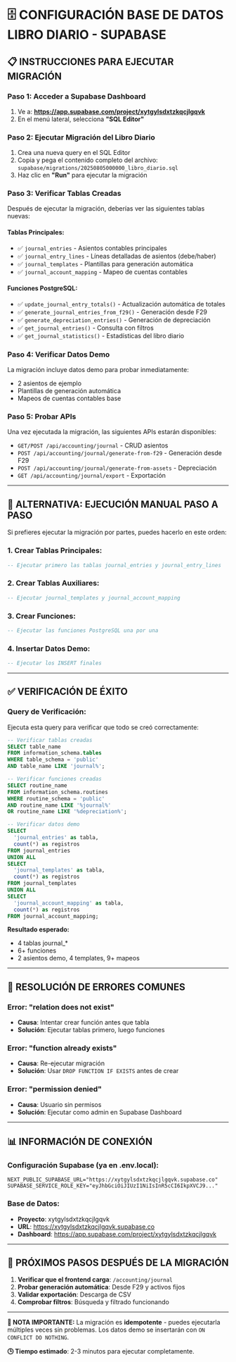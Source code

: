 # 🗄️ CONFIGURACIÓN BASE DE DATOS LIBRO DIARIO - SUPABASE

## 📋 INSTRUCCIONES PARA EJECUTAR MIGRACIÓN

### **Paso 1: Acceder a Supabase Dashboard**
1. Ve a: **https://app.supabase.com/project/xytgylsdxtzkqcjlgqvk**
2. En el menú lateral, selecciona **"SQL Editor"**

### **Paso 2: Ejecutar Migración del Libro Diario**
1. Crea una nueva query en el SQL Editor
2. Copia y pega el contenido completo del archivo: `supabase/migrations/20250805000000_libro_diario.sql`
3. Haz clic en **"Run"** para ejecutar la migración

### **Paso 3: Verificar Tablas Creadas**
Después de ejecutar la migración, deberías ver las siguientes tablas nuevas:

#### **Tablas Principales:**
- ✅ `journal_entries` - Asientos contables principales
- ✅ `journal_entry_lines` - Líneas detalladas de asientos (debe/haber)
- ✅ `journal_templates` - Plantillas para generación automática
- ✅ `journal_account_mapping` - Mapeo de cuentas contables

#### **Funciones PostgreSQL:**
- ✅ `update_journal_entry_totals()` - Actualización automática de totales
- ✅ `generate_journal_entries_from_f29()` - Generación desde F29
- ✅ `generate_depreciation_entries()` - Generación de depreciación
- ✅ `get_journal_entries()` - Consulta con filtros
- ✅ `get_journal_statistics()` - Estadísticas del libro diario

### **Paso 4: Verificar Datos Demo**
La migración incluye datos demo para probar inmediatamente:
- 2 asientos de ejemplo
- Plantillas de generación automática
- Mapeos de cuentas contables base

### **Paso 5: Probar APIs**
Una vez ejecutada la migración, las siguientes APIs estarán disponibles:
- `GET/POST /api/accounting/journal` - CRUD asientos
- `POST /api/accounting/journal/generate-from-f29` - Generación desde F29
- `POST /api/accounting/journal/generate-from-assets` - Depreciación
- `GET /api/accounting/journal/export` - Exportación

---

## 🔧 ALTERNATIVA: EJECUCIÓN MANUAL PASO A PASO

Si prefieres ejecutar la migración por partes, puedes hacerlo en este orden:

### **1. Crear Tablas Principales:**
```sql
-- Ejecutar primero las tablas journal_entries y journal_entry_lines
```

### **2. Crear Tablas Auxiliares:**
```sql
-- Ejecutar journal_templates y journal_account_mapping
```

### **3. Crear Funciones:**
```sql
-- Ejecutar las funciones PostgreSQL una por una
```

### **4. Insertar Datos Demo:**
```sql
-- Ejecutar los INSERT finales
```

---

## ✅ VERIFICACIÓN DE ÉXITO

### **Query de Verificación:**
Ejecuta esta query para verificar que todo se creó correctamente:

```sql
-- Verificar tablas creadas
SELECT table_name 
FROM information_schema.tables 
WHERE table_schema = 'public' 
AND table_name LIKE 'journal%';

-- Verificar funciones creadas
SELECT routine_name 
FROM information_schema.routines 
WHERE routine_schema = 'public' 
AND routine_name LIKE '%journal%' 
OR routine_name LIKE '%depreciation%';

-- Verificar datos demo
SELECT 
  'journal_entries' as tabla, 
  count(*) as registros 
FROM journal_entries
UNION ALL
SELECT 
  'journal_templates' as tabla, 
  count(*) as registros 
FROM journal_templates
UNION ALL
SELECT 
  'journal_account_mapping' as tabla, 
  count(*) as registros 
FROM journal_account_mapping;
```

**Resultado esperado:**
- 4 tablas journal_*
- 6+ funciones
- 2 asientos demo, 4 templates, 9+ mapeos

---

## 🚨 RESOLUCIÓN DE ERRORES COMUNES

### **Error: "relation does not exist"**
- **Causa**: Intentar crear función antes que tabla
- **Solución**: Ejecutar tablas primero, luego funciones

### **Error: "function already exists"**
- **Causa**: Re-ejecutar migración
- **Solución**: Usar `DROP FUNCTION IF EXISTS` antes de crear

### **Error: "permission denied"**
- **Causa**: Usuario sin permisos
- **Solución**: Ejecutar como admin en Supabase Dashboard

---

## 📊 INFORMACIÓN DE CONEXIÓN

### **Configuración Supabase (ya en .env.local):**
```env
NEXT_PUBLIC_SUPABASE_URL="https://xytgylsdxtzkqcjlgqvk.supabase.co"
SUPABASE_SERVICE_ROLE_KEY="eyJhbGciOiJIUzI1NiIsInR5cCI6IkpXVCJ9..."
```

### **Base de Datos:**
- **Proyecto**: xytgylsdxtzkqcjlgqvk
- **URL**: https://xytgylsdxtzkqcjlgqvk.supabase.co
- **Dashboard**: https://app.supabase.com/project/xytgylsdxtzkqcjlgqvk

---

## 🎯 PRÓXIMOS PASOS DESPUÉS DE LA MIGRACIÓN

1. **Verificar que el frontend carga**: `/accounting/journal`
2. **Probar generación automática**: Desde F29 y activos fijos
3. **Validar exportación**: Descarga de CSV
4. **Comprobar filtros**: Búsqueda y filtrado funcionando

---

**📝 NOTA IMPORTANTE:**
La migración es **idempotente** - puedes ejecutarla múltiples veces sin problemas. Los datos demo se insertarán con `ON CONFLICT DO NOTHING`.

**🕒 Tiempo estimado**: 2-3 minutos para ejecutar completamente.